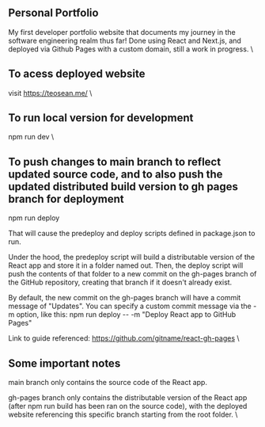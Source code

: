 ## Personal Portfolio
My first developer portfolio website that documents my journey in the software engineering realm thus far! Done using React and Next.js, and deployed via Github Pages with a custom domain, still a work in progress.
\


## To acess deployed website
visit https://teosean.me/
\


## To run local version for development
npm run dev
\


## To push changes to main branch to reflect updated source code, and to also push the updated distributed build version to gh pages branch for deployment
npm run deploy

That will cause the predeploy and deploy scripts defined in package.json to run.

Under the hood, the predeploy script will build a distributable version of the React app and store it in a folder named out. Then, the deploy script will push the contents of that folder to a new commit on the gh-pages branch of the GitHub repository, creating that branch if it doesn't already exist.

By default, the new commit on the gh-pages branch will have a commit message of "Updates". You can specify a custom commit message via the -m option, like this: npm run deploy -- -m "Deploy React app to GitHub Pages"

Link to guide referenced: https://github.com/gitname/react-gh-pages
\


## Some important notes
main branch only contains the source code of the React app.

gh-pages branch only contains the distributable version of the React app (after npm run build has been ran on the source code), with the deployed website referencing this specific branch starting from the root folder.
\
